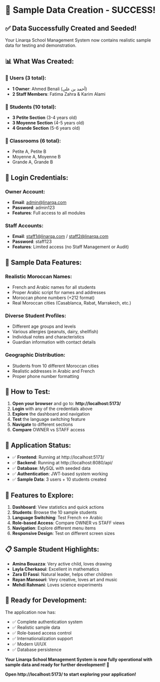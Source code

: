 # 🎉 Sample Data Creation - SUCCESS!

## ✅ **Data Successfully Created and Seeded!**

Your Linarqa School Management System now contains realistic sample data for testing and demonstration.

## 📊 **What Was Created:**

### 👥 **Users (3 total):**
- **1 Owner**: Ahmed Benali (أحمد بن علي)
- **2 Staff Members**: Fatima Zahra & Karim Alami

### 👶 **Students (10 total):**
- **3 Petite Section** (3-4 years old)
- **3 Moyenne Section** (4-5 years old)  
- **4 Grande Section** (5-6 years old)

### 🏫 **Classrooms (6 total):**
- Petite A, Petite B
- Moyenne A, Moyenne B
- Grande A, Grande B

## 🔐 **Login Credentials:**

### **Owner Account:**
- **Email**: admin@linarqa.com
- **Password**: admin123
- **Features**: Full access to all modules

### **Staff Accounts:**
- **Email**: staff1@linarqa.com / staff2@linarqa.com
- **Password**: staff123
- **Features**: Limited access (no Staff Management or Audit)

## 🎯 **Sample Data Features:**

### **Realistic Moroccan Names:**
- French and Arabic names for all students
- Proper Arabic script for names and addresses
- Moroccan phone numbers (+212 format)
- Real Moroccan cities (Casablanca, Rabat, Marrakech, etc.)

### **Diverse Student Profiles:**
- Different age groups and levels
- Various allergies (peanuts, dairy, shellfish)
- Individual notes and characteristics
- Guardian information with contact details

### **Geographic Distribution:**
- Students from 10 different Moroccan cities
- Realistic addresses in Arabic and French
- Proper phone number formatting

## 🚀 **How to Test:**

1. **Open your browser** and go to: **http://localhost:5173/**
2. **Login** with any of the credentials above
3. **Explore** the dashboard and navigation
4. **Test** the language switching feature
5. **Navigate** to different sections
6. **Compare** OWNER vs STAFF access

## 📱 **Application Status:**

- ✅ **Frontend**: Running at http://localhost:5173/
- ✅ **Backend**: Running at http://localhost:8080/api/
- ✅ **Database**: MySQL with seeded data
- ✅ **Authentication**: JWT-based system working
- ✅ **Sample Data**: 3 users + 10 students created

## 🎨 **Features to Explore:**

1. **Dashboard**: View statistics and quick actions
2. **Students**: Browse the 10 sample students
3. **Language Switching**: Test French ↔ Arabic
4. **Role-based Access**: Compare OWNER vs STAFF views
5. **Navigation**: Explore different menu items
6. **Responsive Design**: Test on different screen sizes

## 📋 **Sample Student Highlights:**

- **Amina Bouazza**: Very active child, loves drawing
- **Layla Cherkaoui**: Excellent in mathematics
- **Zara El Fassi**: Natural leader, helps other children
- **Rayan Mansouri**: Very creative, loves art and music
- **Mehdi Rahmani**: Loves science experiments

## 🎯 **Ready for Development:**

The application now has:
- ✅ Complete authentication system
- ✅ Realistic sample data
- ✅ Role-based access control
- ✅ Internationalization support
- ✅ Modern UI/UX
- ✅ Database persistence

**Your Linarqa School Management System is now fully operational with sample data and ready for further development! 🚀**

**Open http://localhost:5173/ to start exploring your application!** 